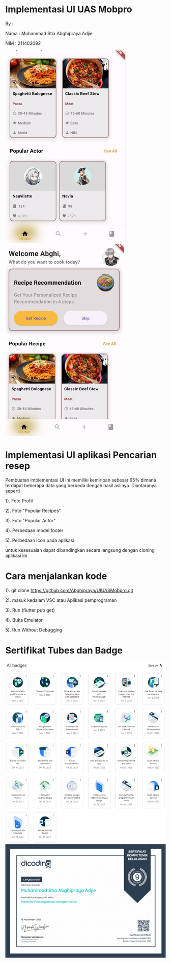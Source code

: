 # Implementasi UI UAS Mobpro

By : 

Nama : Muhammad Stia Abghipraya Adjie

NIM : 211402092

![A POS application](src/main/donefinal.png)
![A POS application](src/main/donefinal1.png)

# Implementasi UI aplikasi Pencarian resep

Pembuatan implementasi UI ini memiliki kemiripan sebesar 95% dimana terdapat beberapa data yang berbeda dengan hasil aslinya. Diantaranya seperti

1). Foto Profil

2). Foto "Popular Recipes"

3). Foto "Popular Actor" 

4). Perbedaan model footer

5). Perbedaan Icon pada aplikasi

untuk kesesuaian dapat dibandingkan secara langsung dengan cloning aplikasi ini

# Cara menjalankan kode

1). git clone <https://github.com/Abghipraya/UIUASMobpro.git>

2). masuk kedalam VSC atau Aplikasi pemprograman

3). Run (flutter pub get)

4). Buka Emulator

5). Run Without Debugging.

# Sertifikat Tubes dan Badge
![A POS application](src/main/badge.png)
![A POS application](src/main/tubes.png)
